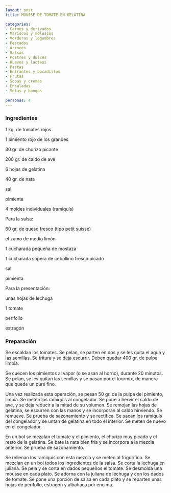 ```yaml
---
layout: post
title: MOUSSE DE TOMATE EN GELATINA

categories:
- Carnes y derivados
- Mariscos y moluscos
- Verduras y legumbres
- Pescados
- Arroces
- Salsas
- Postres y dulces
- Huevos y lacteos
- Pastas
- Entrantes y bocadillos
- Frutas
- Sopas y cremas
- Ensaladas
- Setas y hongos
 
personas: 4 
---
```


<h3>Ingredientes</h3>
1 kg. de tomates rojos

1 pimiento rojo de los grandes

30 gr. de chorizo picante

200 gr. de caldo de ave

6 hojas de gelatina

40 gr. de nata

sal

pimienta

4 moldes individuales (ramiquís)

Para la salsa:

60 gr. de queso fresco (tipo petit suisse)

el zumo de medio limón

1 cucharada pequeña de mostaza

1 cucharada sopera de cebollino fresco picado

sal

pimienta

Para la presentación:

unas hojas de lechuga

1 tomate

perifollo

estragón

<h3>Preparación</h3>
Se escaldan los tomates. Se pelan, se parten en dos y se les quita el agua y las semillas. Se tritura y se deja escurrir. Deben quedar 400 gr. de pulpa limpia.

Se cuecen los pimientos al vapor (o se asan al horno), durante 20 minutos. Se pelan, se les quitan las semillas y se pasan por el tourmix, de manera que quede un puré fino.

Una vez realizada esta operación, se pesan 50 gr. de la pulpa del pimiento, limpia. Se meten los ramiquís al congelador. Se pone a hervir el caldo de ave, y se deja reducir a la mitad de su volumen. Se remojan las hojas de gelatina, se escurren con las manos y se incorporan al caldo hirviendo. Se remueve. Se prueba de sazonamiento y se rectifica. Se sacan los ramiquís del congelador y se untan de gelatina en todo el interior. Se meten de nuevo en el congelador.

En un bol se mezclan el tomate y el pimiento, el chorizo muy picado y el resto de la gelatina. Se bate la nata bien fría y se incorpora a la mezcla anterior. Se prueba de sazonamiento.

Se rellenan los ramiquís con esta mezcla y se meten al frigorífico. Se mezclan en un bol todos los ingredientes de la salsa. Se corta la lechuga en juliana. Se pela y se corta en dados pequeños el tomate. Se desmolda una mousse en cada plato. Se adorna con la juliana de lechuga y con los dados de tomate. Se pone una porción de salsa en cada plato y se reparten unas hojas de perifollo, estragón y albahaca por encima.

